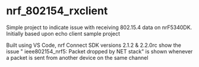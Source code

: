 # nrf_802154_rxclient

Simple project to indicate issue with receiving 802.15.4 data on nrF5340DK. Initially based upon echo client sample project

Built using VS Code, nrf Connect SDK versions 2.1.2 & 2.2.0rc show the issue 
"<err> ieee802154_nrf5: Packet dropped by NET stack" is shown whenever a packet is sent from another device on the same channel
